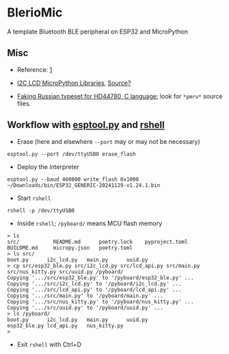 # BlerioMic

A template Bluetooth BLE peripheral on ESP32 and MicroPython

## Misc

- Reference: [1](https://randomnerdtutorials.com/micropython-esp32-bluetooth-low-energy-ble/)

- [I2C LCD MicroPython Libraries](https://microcontrollerslab.com/i2c-lcd-esp32-esp8266-micropython-tutorial/),
  [Source?](https://github.com/Bucknalla/micropython-i2c-lcd)

- [Faking Russian typeset for HD44780, C language](https://github.com/Tyrn/galvanix); look for `*pmru*` source files.

## Workflow with [esptool.py](https://micropython.org/download/ESP32_GENERIC/) and [rshell](https://github.com/dhylands/rshell)

- Erase (here and elsewhere `--port` may or may not be necessary)

```
esptool.py --port /dev/ttyUSB0 erase_flash
```

- Deploy the interpreter

```
esptool.py --baud 460800 write_flash 0x1000 ~/Downloads/bin/ESP32_GENERIC-20241129-v1.24.1.bin
```

- Start `rshell`

```
rshell -p /dev/ttyUSB0
```

- Inside `rshell`; `/pyboard/` means MCU flash memory

```
> ls
src/           README.md      poetry.lock    pyproject.toml
BUILDME.md     micropy.json   poetry.toml
> ls src/
boot.py      i2c_lcd.py   main.py      uuid.py
> cp src/esp32_ble.py src/i2c_lcd.py src/lcd_api.py src/main.py src/nus_kitty.py src/uuid.py /pyboard/
Copying '.../src/esp32_ble.py' to '/pyboard/esp32_ble.py' ...
Copying '.../src/i2c_lcd.py' to '/pyboard/i2c_lcd.py' ...
Copying '.../src/lcd_api.py' to '/pyboard/lcd_api.py' ...
Copying '.../src/main.py' to '/pyboard/main.py' ...
Copying '.../src/nus_kitty.py' to '/pyboard/nus_kitty.py' ...
Copying '.../src/uuid.py' to '/pyboard/uuid.py' ...
> ls /pyboard/
boot.py      i2c_lcd.py   main.py      uuid.py
esp32_ble.py lcd_api.py   nus_kitty.py
>
```

- Exit `rshell` with Ctrl+D

